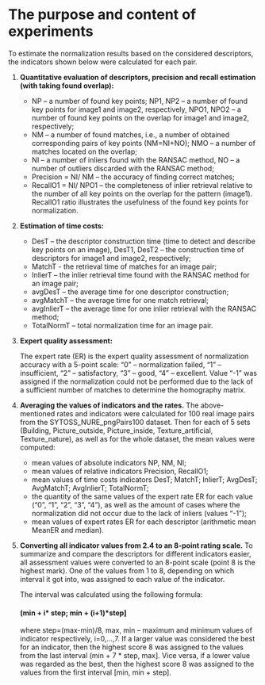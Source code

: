 <h1>The purpose and content of experiments</h1>

To estimate the normalization results based on the considered descriptors, the indicators shown below were calculated for each pair.

1. **Quantitative evaluation of descriptors, precision and recall estimation (with taking found overlap):** 
    * NP – a number of found key points; NP1, NP2 – a number of found key points for image1 and image2, respectively, NPO1, NPO2 – a number of found key points on the overlap for image1 and image2, respectively; 
    * NM – a number of found matches, i.e., a number of obtained corresponding pairs of key points (NM=NI+NO); NMO – a number of matches located on the overlap;
    * NI – a number of inliers found with the RANSAC method, NO – a number of outliers discarded with the RANSAC method;
    * Precision = NI/ NM – the accuracy of finding correct matches;
    * RecallO1 = NI/ NPO1 – the completeness of inlier retrieval relative to the number of all key points on the overlap for the pattern (image1). RecallO1 ratio illustrates the usefulness of the found key points for normalization. 

2. **Estimation of time costs:**
    * DesT – the descriptor construction time (time to detect and describe key points on an image), DesT1, DesT2 – the construction time of descriptors for image1 and image2, respectively;
    * MatchT - the retrieval time of matches for an image pair;
    * InlierT – the inlier retrieval time found with the RANSAC method for an image pair;
    * avgDesT – the average time for one descriptor construction;
    * avgMatchT – the average time for one match retrieval;
    * avgInlierT – the average time for one inlier retrieval with the RANSAC method;
    * TotalNormT – total normalization time for an image pair.

3. **Expert quality assessment:**
   
   The expert rate (ER) is the expert quality assessment of normalization accuracy with a 5-point scale: “0” – normalization failed, “1” – insufficient, “2” – satisfactory, “3” – good, “4” – excellent. Value “-1” was assigned if the normalization could not be performed due to the lack of a sufficient number of matches to determine the homography matrix.

4. **Averaging the values of indicators and the rates.** The above-mentioned rates and indicators were calculated for 100 real image pairs from the SYTOSS_NURE_pngPairs100 dataset. Then for each of 5 sets (Building, Picture_outside, Picture_inside, Texture_artificial, Texture_nature), as well as for the whole dataset, the mean values were computed:

     * mean values of absolute indicators NP, NM, NI;
     * mean values of relative indicators Precision, RecallO1;
     * mean values of time costs indicators DesT; MatchT; InlierT; AvgDesT; AvgMatchT; AvgInlierT; TotalNormT;
     * the quantity of the same values of the expert rate ER for each value (“0”, “1”, “2”, “3”, “4”), as well as the amount of cases where the normalization did not occur due to the lack of inliers (values “-1”);
     * mean values of expert rates ER for each descriptor (arithmetic mean MeanER and median).

5. **Converting all indicator values from 2.4 to an 8-point rating scale.** To summarize and compare the descriptors for different indicators easier, all assessment values were converted to an 8-point scale (point 8 is the highest mark). One of the values from 1 to 8, depending on which interval it got into, was assigned to each value of the indicator. 
  
    The interval was calculated using the following formula:
  
    #### (min + i* step; min + (i+1)*step]
  
    where step=(max-min)/8, max, min – maximum and minimum values of indicator respectively, i=0,…,7. If a larger value was considered the best for an indicator, then the highest score 8 was assigned to the values from the last interval (min + 7 * step, max]. Vice versa, if a lower value was regarded as the best, then the highest score 8 was assigned to the values from the first interval [min, min + step].
